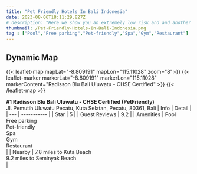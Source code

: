 ```yaml
---
title: "Pet Friendly Hotels In Bali Indonesia"
date: 2023-08-06T18:11:29.827Z
# description: "Here we show you an extremely low risk and and another medium risk approach to earn passive income "
thumbnail: /Pet-Friendly-Hotels-In-Bali-Indonesia.png
tag : ["Pool","Free parking","Pet-friendly","Spa","Gym","Restaurant"]
---
```


## Dynamic Map
{{< leaflet-map  mapLat="-8.809191" mapLon="115.11028" zoom="8">}}
    {{< leaflet-marker markerLat="-8.809191" markerLon="115.11028" markerContent="Radisson Blu Bali Uluwatu - CHSE Certified" >}}
{{< /leaflet-map >}}


**#1 Radisson Blu Bali Uluwatu - CHSE Certified (PetFriendly)**<br>Jl. Pemutih Uluwatu Pecatu, Kuta Selatan, Pecatu, 80361, Bali
| Info | Detail |
| --- | ----------- |
| Star | 5 |
| Guest Reviews | 9.2 |
| Amenities | Pool<br>Free parking<br>Pet-friendly<br>Spa<br>Gym<br>Restaurant<br> |
| Nearby | 7.8 miles to Kuta Beach<br>9.2 miles to Seminyak Beach<br> |

